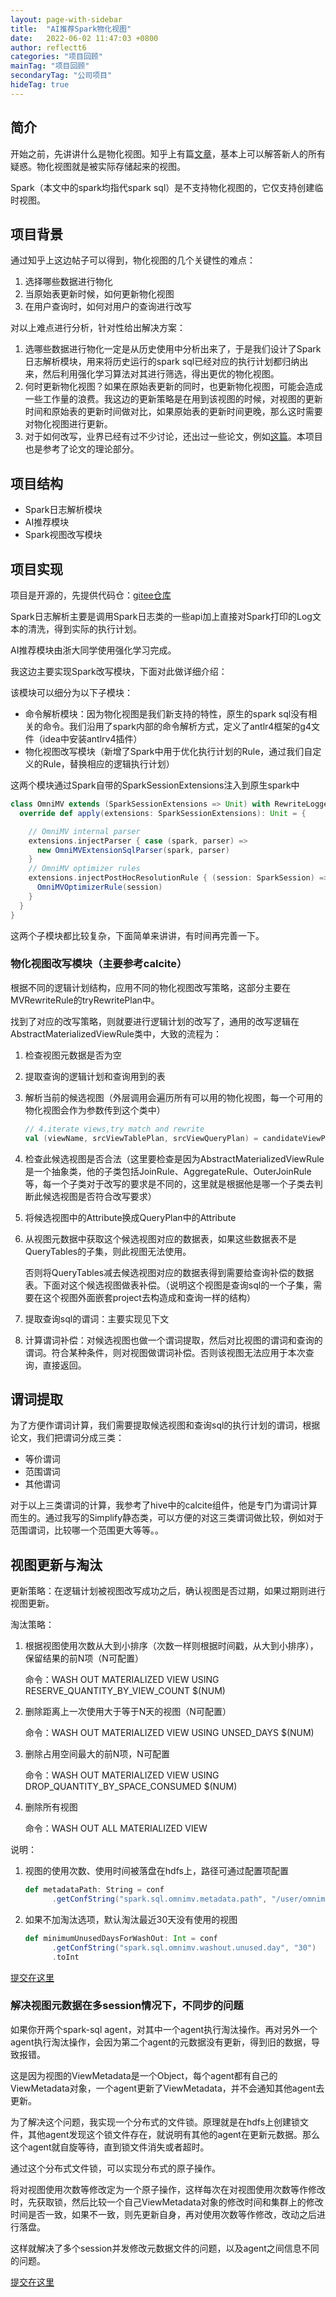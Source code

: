 ```yaml
---
layout: page-with-sidebar
title:  "AI推荐Spark物化视图"
date:   2022-06-02 11:47:03 +0800
author: reflectt6
categories: "项目回顾"
mainTag: "项目回顾"
secondaryTag: "公司项目"
hideTag: true
---
```


## 简介

开始之前，先讲讲什么是物化视图。知乎上有篇[文章](https://zhuanlan.zhihu.com/p/484146629)，基本上可以解答新人的所有疑惑。物化视图就是被实际存储起来的视图。

Spark（本文中的spark均指代spark sql）是不支持物化视图的，它仅支持创建临时视图。

## 项目背景

通过知乎上这边帖子可以得到，物化视图的几个关键性的难点：

1. 选择哪些数据进行物化
2. 当原始表更新时候，如何更新物化视图
3. 在用户查询时，如何对用户的查询进行改写

对以上难点进行分析，针对性给出解决方案：

1. 选哪些数据进行物化一定是从历史使用中分析出来了，于是我们设计了Spark日志解析模块，用来将历史运行的spark sql已经对应的执行计划都归纳出来，然后利用强化学习算法对其进行筛选，得出更优的物化视图。
2. 何时更新物化视图？如果在原始表更新的同时，也更新物化视图，可能会造成一些工作量的浪费。我这边的更新策略是在用到该视图的时候，对视图的更新时间和原始表的更新时间做对比，如果原始表的更新时间更晚，那么这时需要对物化视图进行更新。
3. 对于如何改写，业界已经有过不少讨论，还出过一些论文，例如[这篇](https://courses.cs.washington.edu/courses/cse591d/01sp/opt_views.pdf)。本项目也是参考了论文的理论部分。

## 项目结构

- Spark日志解析模块
- AI推荐模块
- Spark视图改写模块

## 项目实现

项目是开源的，先提供代码仓：[gitee仓库](https://gitee.com/reflectt6/boostkit-bigdata/commits/main)

Spark日志解析主要是调用Spark日志类的一些api加上直接对Spark打印的Log文本的清洗，得到实际的执行计划。

AI推荐模块由浙大同学使用强化学习完成。

我这边主要实现Spark改写模块，下面对此做详细介绍：

该模块可以细分为以下子模块：

- 命令解析模块：因为物化视图是我们新支持的特性，原生的spark sql没有相关的命令。我们沿用了spark内部的命令解析方式，定义了antlr4框架的g4文件（idea中安装antlrv4插件）
- 物化视图改写模块（新增了Spark中用于优化执行计划的Rule，通过我们自定义的Rule，替换相应的逻辑执行计划）

这两个模块通过Spark自带的SparkSessionExtensions注入到原生spark中

```scala
class OmniMV extends (SparkSessionExtensions => Unit) with RewriteLogger {
  override def apply(extensions: SparkSessionExtensions): Unit = {

    // OmniMV internal parser
    extensions.injectParser { case (spark, parser) =>
      new OmniMVExtensionSqlParser(spark, parser)
    }
    // OmniMV optimizer rules
    extensions.injectPostHocResolutionRule { (session: SparkSession) =>
      OmniMVOptimizerRule(session)
    }
  }
}
```

这两个子模块都比较复杂，下面简单来讲讲，有时间再完善一下。

### 物化视图改写模块（主要参考calcite）

根据不同的逻辑计划结构，应用不同的物化视图改写策略，这部分主要在MVRewriteRule的tryRewritePlan中。

找到了对应的改写策略，则就要进行逻辑计划的改写了，通用的改写逻辑在AbstractMaterializedViewRule类中，大致的流程为：

1. 检查视图元数据是否为空

2. 提取查询的逻辑计划和查询用到的表

3. 解析当前的候选视图（外层调用会遍历所有可以用的物化视图，每一个可用的物化视图会作为参数传到这个类中）

   ```scala
   // 4.iterate views,try match and rewrite
   val (viewName, srcViewTablePlan, srcViewQueryPlan) = candidateViewPlan
   ```

4. 检查此候选视图是否合法（这里要检查是因为AbstractMaterializedViewRule是一个抽象类，他的子类包括JoinRule、AggregateRule、OuterJoinRule等，每一个子类对于改写的要求是不同的，这里就是根据他是哪一个子类去判断此候选视图是否符合改写要求）

5. 将候选视图中的Attribute换成QueryPlan中的Attribute

6. 从视图元数据中获取这个候选视图对应的数据表，如果这些数据表不是QueryTables的子集，则此视图无法使用。

   否则将QueryTables减去候选视图对应的数据表得到需要给查询补偿的数据表。下面对这个候选视图做表补偿。（说明这个视图是查询sql的一个子集，需要在这个视图外面嵌套project去构造成和查询一样的结构）

7. 提取查询sql的谓词：主要实现见下文

8. 计算谓词补偿：对候选视图也做一个谓词提取，然后对比视图的谓词和查询的谓词。符合某种条件，则对视图做谓词补偿。否则该视图无法应用于本次查询，直接返回。



## 谓词提取

为了方便作谓词计算，我们需要提取候选视图和查询sql的执行计划的谓词，根据论文，我们把谓词分成三类：

- 等价谓词
- 范围谓词
- 其他谓词

对于以上三类谓词的计算，我参考了hive中的calcite组件，他是专门为谓词计算而生的。通过我写的Simplify静态类，可以方便的对这三类谓词做比较，例如对于范围谓词，比较哪一个范围更大等等。。

## 视图更新与淘汰

更新策略：在逻辑计划被视图改写成功之后，确认视图是否过期，如果过期则进行视图更新。

淘汰策略：

1. 根据视图使用次数从大到小排序（次数一样则根据时间戳，从大到小排序），保留结果的前N项（N可配置）

   命令：WASH OUT MATERIALIZED VIEW USING RESERVE_QUANTITY_BY_VIEW_COUNT $(NUM)

2. 删除距离上一次使用大于等于N天的视图（N可配置）

   命令：WASH OUT MATERIALIZED VIEW USING UNSED_DAYS $(NUM)

3. 删除占用空间最大的前N项，N可配置

   命令：WASH OUT MATERIALIZED VIEW USING DROP_QUANTITY_BY_SPACE_CONSUMED $(NUM)

4. 删除所有视图

   命令：WASH OUT ALL MATERIALIZED VIEW

说明：

1. 视图的使用次数、使用时间被落盘在hdfs上，路径可通过配置项配置

   ```scala
   def metadataPath: String = conf
         .getConfString("spark.sql.omnimv.metadata.path", "/user/omnimv/metadata")
   ```

2. 如果不加淘汰选项，默认淘汰最近30天没有使用的视图

   ```scala
   def minimumUnusedDaysForWashOut: Int = conf
         .getConfString("spark.sql.omnimv.washout.unused.day", "30")
         .toInt
   ```

[提交在这里](https://gitee.com/reflectt6/boostkit-bigdata/commit/d2292fd019be748a32a9e396e82f22f7672eab5c)

### 解决视图元数据在多session情况下，不同步的问题

如果你开两个spark-sql agent，对其中一个agent执行淘汰操作。再对另外一个agent执行淘汰操作，会因为第二个agent的元数据没有更新，得到旧的数据，导致报错。

这是因为视图的ViewMetadata是一个Object，每个agent都有自己的ViewMetadata对象，一个agent更新了ViewMetadata，并不会通知其他agent去更新。

为了解决这个问题，我实现一个分布式的文件锁。原理就是在hdfs上创建锁文件，其他agent发现这个锁文件存在，就说明有其他的agent在更新元数据。那么这个agent就自旋等待，直到锁文件消失或者超时。

通过这个分布式文件锁，可以实现分布式的原子操作。

将对视图使用次数等修改定为一个原子操作，这样每次在对视图使用次数等作修改时，先获取锁，然后比较一个自己ViewMetadata对象的修改时间和集群上的修改时间是否一致，如果不一致，则先更新自身，再对使用次数等作修改，改动之后进行落盘。

这样就解决了多个session并发修改元数据文件的问题，以及agent之间信息不同的问题。

[提交在这里](https://gitee.com/reflectt6/boostkit-bigdata/commit/c12116b60f188585e58927636b96643272f892fa)





